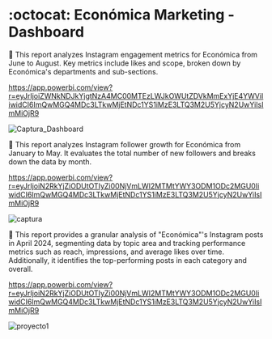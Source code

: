 # :octocat: Económica Marketing - Dashboard
🔎 This report analyzes Instagram engagement metrics for Económica from June to August. Key metrics include likes and scope, broken down by Económica's departments and sub-sections. 

https://app.powerbi.com/view?r=eyJrIjoiZWNkNDJkYjgtNzA4MC00MTEzLWJkOWUtZDVkMmExYjE4YWViIiwidCI6ImQwMGQ4MDc3LTkwMjEtNDc1YS1iMzE3LTQ3M2U5YjcyN2UwYiIsImMiOjR9


![Captura_Dashboard](https://github.com/user-attachments/assets/cc523098-8301-444f-b885-b151b413c00d)

🔎 This report analyzes Instagram follower growth for Económica from January to May. It evaluates the total number of new followers and breaks down the data by month.

https://app.powerbi.com/view?r=eyJrIjoiN2RkYjZiODUtOTIyZi00NjVmLWI2MTMtYWY3ODM1ODc2MGU0IiwidCI6ImQwMGQ4MDc3LTkwMjEtNDc1YS1iMzE3LTQ3M2U5YjcyN2UwYiIsImMiOjR9


![captura](https://github.com/user-attachments/assets/37e7528f-8404-4329-b464-15e8c87440b6)

🔎 This report provides a granular analysis of "Económica"'s Instagram posts in April 2024, segmenting data by topic area and tracking performance metrics such as reach, impressions, and average likes over time. Additionally, it identifies the top-performing posts in each category and overall.

https://app.powerbi.com/view?r=eyJrIjoiN2RkYjZiODUtOTIyZi00NjVmLWI2MTMtYWY3ODM1ODc2MGU0IiwidCI6ImQwMGQ4MDc3LTkwMjEtNDc1YS1iMzE3LTQ3M2U5YjcyN2UwYiIsImMiOjR9


![proyecto1](https://github.com/user-attachments/assets/c505a4d4-596e-4aaa-a2dd-25f34f148a5b)
